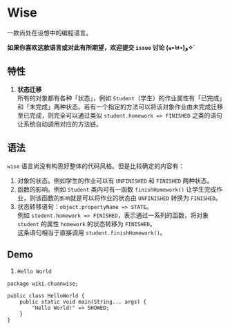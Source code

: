 # Wise
一款尚处在设想中的编程语言。

<b>如果你喜欢这款语言或对此有所期望，欢迎提交 `issue` 讨论 (๑•̀ㅂ•́)و✧`</b>

## 特性
1. <b>状态迁移</b><br>
所有的对象都有各种「状态」，例如 `Student`（学生）的作业属性有「已完成」和「未完成」两种状态。若有一个指定的方法可以将该对象作业由未完成迁移至已完成，则完全可以通过类似 `student.homework => FINISHED` 之类的语句让系统自动调用对应的方法链。

## 语法
`wise` 语言尚没有构思好整体的代码风格。但是比较确定的内容有：

1. 对象的状态。例如学生的作业可以有 `UNFINISHED` 和 `FINISHED` 两种状态。
1. 函数的影响。例如 `Student` 类内可有一函数 `finishHomework()` 让学生完成作业，则该函数的`影响`就是可以将作业的状态由 `UNFINISHED` 转换为 `FINISHED`。
1. 状态转移语句：`object.propertyName => STATE`。<br>
例如 `student.homework => FINISHED`，表示通过一系列的函数，将对象 `student` 的属性 `homework` 的状态转移为 `FINISHED`。<br>
这条语句相当于直接调用 `student.finishHomework()`。

## Demo
1. `Hello World`
```wise
package wiki.chuanwise;

public class HelloWorld {
    public static void main(String... args) {
        "Hello World!" => SHOWED;
    }
}
```